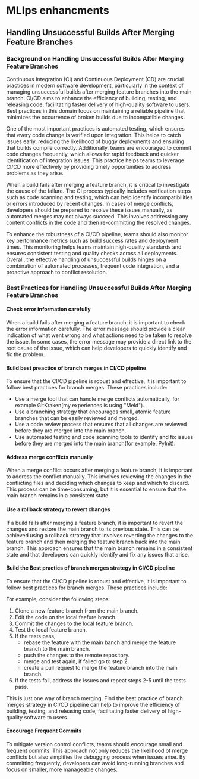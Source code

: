 # MLIps enhancments

## Handling Unsuccessful Builds After Merging Feature Branches

### Background on Handling Unsuccessful Builds After Merging Feature Branches
Continuous Integration (CI) and Continuous Deployment (CD) are crucial practices in modern software development, particularly in the context of managing unsuccessful builds after merging feature branches into the main branch. CI/CD aims to enhance the efficiency of building, testing, and releasing code, facilitating faster delivery of high-quality software to users. Best practices in this domain focus on maintaining a reliable pipeline that minimizes the occurrence of broken builds due to incompatible changes.

One of the most important practices is automated testing, which ensures that every code change is verified upon integration. This helps to catch issues early, reducing the likelihood of buggy deployments and ensuring that builds compile correctly. Additionally, teams are encouraged to commit code changes frequently, which allows for rapid feedback and quicker identification of integration issues. This practice helps teams to leverage CI/CD more effectively by providing timely opportunities to address problems as they arise.

When a build fails after merging a feature branch, it is critical to investigate the cause of the failure. The CI process typically includes verification steps such as code scanning and testing, which can help identify incompatibilities or errors introduced by recent changes. In cases of merge conflicts, developers should be prepared to resolve these issues manually, as automated merges may not always succeed. This involves addressing any content conflicts in the code and then re-committing the resolved changes.

To enhance the robustness of a CI/CD pipeline, teams should also monitor key performance metrics such as build success rates and deployment times. This monitoring helps teams maintain high-quality standards and ensures consistent testing and quality checks across all deployments. Overall, the effective handling of unsuccessful builds hinges on a combination of automated processes, frequent code integration, and a proactive approach to conflict resolution.

### Best Practices for Handling Unsuccessful Builds After Merging Feature Branches

#### Check error information carefully

When a build fails after merging a feature branch, it is important to check the error information carefully. The error message should provide a clear indication of what went wrong and what actions need to be taken to resolve the issue. In some cases, the error message may provide a direct link to the root cause of the issue, which can help developers to quickly identify and fix the problem.

#### Build best preactice of branch merges in CI/CD pipeline

To ensure that the CI/CD pipeline is robust and effective, it is important to follow best practices for branch merges. These practices include:

- Use a merge tool that can handle merge conflicts automatically, for example GitKraken(my experiences is using "Meld").
- Use a branching strategy that encourages small, atomic feature branches that can be easily reviewed and merged.
- Use a code review process that ensures that all changes are reviewed before they are merged into the main branch.
- Use automated testing and code scanning tools to identify and fix issues before they are merged into the main branch(for example, PyInit).

#### Address merge conflicts manually

When a merge conflict occurs after merging a feature branch, it is important to address the conflict manually. This involves reviewing the changes in the conflicting files and deciding which changes to keep and which to discard. This process can be time-consuming, but it is essential to ensure that the main branch remains in a consistent state.

#### Use a rollback strategy to revert changes

If a build fails after merging a feature branch, it is important to revert the changes and restore the main branch to its previous state. This can be achieved using a rollback strategy that involves reverting the changes to the feature branch and then merging the feature branch back into the main branch. This approach ensures that the main branch remains in a consistent state and that developers can quickly identify and fix any issues that arise.

#### Build the Best practics of branch merges strategy in CI/CD pipeline

To ensure that the CI/CD pipeline is robust and effective, it is important to follow best practices for branch merges. These practices include:

For example, consider the following steps:
1. Clone a new feature branch from the main branch.
2. Edit the code on the local feafure branch.
3. Commit the changes to the local feature branch.
4. Test the local feature branch.
5. If the tests pass, 
    - rebase the feature with the main banch  and merge the feature branch to the main branch.
    - push the changes to the remote repository.
    - merge and test again, if failed go to step 2.
    - create a pull request to merge the feature branch into the main branch.
6. If the tests fail, address the issues and repeat steps 2-5 until the tests pass.

This is just one way of branch merging. Find the best practice of branch merges strategy in CI/CD pipeline can help to improve the efficiency of building, testing, and releasing code, facilitating faster delivery of high-quality software to users.

#### Encourage Frequent Commits

To mitigate version control conflicts, teams should encourage small and frequent commits. This approach not only reduces the likelihood of merge conflicts but also simplifies the debugging process when issues arise. By committing frequently, developers can avoid long-running branches and focus on smaller, more manageable changes.